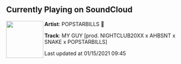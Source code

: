 ## Currently Playing on SoundCloud

[<img align="left" width="100" src="https://i1.sndcdn.com/artworks-xOkl8rCRgNbzBnJu-rw5UCQ-t50x50.jpg">](https://soundcloud.com/bigbillsondeck/my-guy-prod-nightclub20xx-x?in=bigbillsondeck/sets/hyperdrill)

**Artist**: POPSTARBILLS 💫 

**Track**: MY GUY [prod. NIGHTCLUB20XX x AHBSNT x SNAKE x POPSTARBILLS]

Last updated at 01/15/2021 09:45
